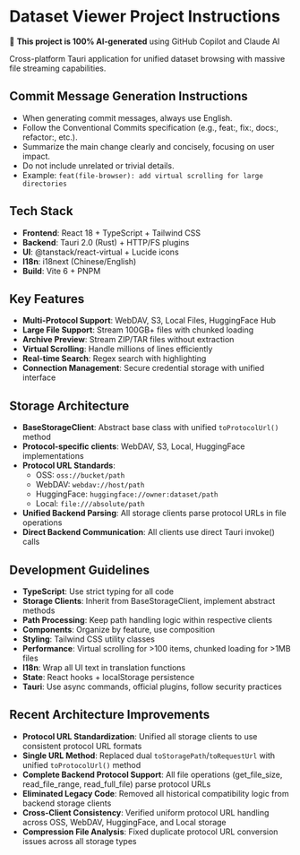 <!-- Use this file to provide workspace-specific custom instructions to Copilot. For more details, visit https://code.visualstudio.com/docs/copilot/copilot-customization#_use-a-githubcopilotinstructionsmd-file -->

# Dataset Viewer Project Instructions

🤖 **This project is 100% AI-generated** using GitHub Copilot and Claude AI

Cross-platform Tauri application for unified dataset browsing with massive file streaming capabilities.

## Commit Message Generation Instructions

- When generating commit messages, always use English.
- Follow the Conventional Commits specification (e.g., feat:, fix:, docs:, refactor:, etc.).
- Summarize the main change clearly and concisely, focusing on user impact.
- Do not include unrelated or trivial details.
- Example: `feat(file-browser): add virtual scrolling for large directories`


## Tech Stack
- **Frontend**: React 18 + TypeScript + Tailwind CSS
- **Backend**: Tauri 2.0 (Rust) + HTTP/FS plugins
- **UI**: @tanstack/react-virtual + Lucide icons
- **I18n**: i18next (Chinese/English)
- **Build**: Vite 6 + PNPM

## Key Features
- **Multi-Protocol Support**: WebDAV, S3, Local Files, HuggingFace Hub
- **Large File Support**: Stream 100GB+ files with chunked loading
- **Archive Preview**: Stream ZIP/TAR files without extraction
- **Virtual Scrolling**: Handle millions of lines efficiently
- **Real-time Search**: Regex search with highlighting
- **Connection Management**: Secure credential storage with unified interface

## Storage Architecture
- **BaseStorageClient**: Abstract base class with unified `toProtocolUrl()` method
- **Protocol-specific clients**: WebDAV, S3, Local, HuggingFace implementations
- **Protocol URL Standards**:
  - OSS: `oss://bucket/path`
  - WebDAV: `webdav://host/path`
  - HuggingFace: `huggingface://owner:dataset/path`
  - Local: `file:///absolute/path`
- **Unified Backend Parsing**: All storage clients parse protocol URLs in file operations
- **Direct Backend Communication**: All clients use direct Tauri invoke() calls

## Development Guidelines
- **TypeScript**: Use strict typing for all code
- **Storage Clients**: Inherit from BaseStorageClient, implement abstract methods
- **Path Processing**: Keep path handling logic within respective clients
- **Components**: Organize by feature, use composition
- **Styling**: Tailwind CSS utility classes
- **Performance**: Virtual scrolling for >100 items, chunked loading for >1MB files
- **I18n**: Wrap all UI text in translation functions
- **State**: React hooks + localStorage persistence
- **Tauri**: Use async commands, official plugins, follow security practices

## Recent Architecture Improvements
- **Protocol URL Standardization**: Unified all storage clients to use consistent protocol URL formats
- **Single URL Method**: Replaced dual `toStoragePath`/`toRequestUrl` with unified `toProtocolUrl()` method
- **Complete Backend Protocol Support**: All file operations (get_file_size, read_file_range, read_full_file) parse protocol URLs
- **Eliminated Legacy Code**: Removed all historical compatibility logic from backend storage clients
- **Cross-Client Consistency**: Verified uniform protocol URL handling across OSS, WebDAV, HuggingFace, and Local storage
- **Compression File Analysis**: Fixed duplicate protocol URL conversion issues across all storage types
